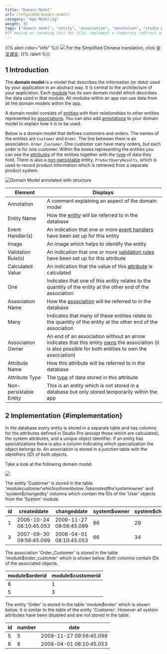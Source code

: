 ```yaml
---
title: "Domain Model"
url: /refguide8/domain-model/
category: "App Modeling"
weight: 30
tags: ["domain model", "entity", "association", "annotation", "studio pro"]
#If moving or renaming this doc file, implement a temporary redirect and let the respective team know they should update the URL in the product. See Mapping to Products for more details.
---
```


{{% alert color="info" %}}
<img src="attachments/chinese-translation/china.png" style="display: inline-block; margin: 0" /> For the Simplified Chinese translation, click [中文译文](https://cdn.mendix.tencent-cloud.com/documentation/refguide8/domain-model.pdf).
{{% /alert %}}

## 1 Introduction

The **domain model** is a model that describes the information (or *data*) used by your application in an abstract way. It is central to the architecture of your application. Each [module](/refguide8/modules/) has its own domain model which describes the data used in that module. All modules within an app can use data from all the domain models within the app.

A domain model consists of [entities](/refguide8/entities/) with their relationships to other entities represented by [associations](/refguide8/associations/). You can also add [annotations](/refguide8/annotations/) to your domain model to explain how it is to be used.

Below is a domain model that defines customers and orders. The names of the entities are `Customer` and `Order`. The line between them is an association. `Order_Customer`. One customer can have many orders, but each order is for one customer. Within the boxes representing the entities you can see the [attributes](/refguide8/attributes/) of the entities together with the [type](/refguide8/attributes/#type) of data they hold. There is also a [non-persistable](/refguide8/persistability/) entity, `ProductQueryResults`, which is used to record product information which is retrieved from a separate product system.

![Domain Model annotated with structure](/attachments/refguide8/modeling/domain-model/annotated-domain-model.png)

| Element | Displays |
| --- | --- |
| Annotation | A comment explaining an aspect of the domain model |
| Entity Name | How the [entity](/refguide8/entities/) will be referred to in the database |
| Event Handler(s) | An indication that one or more [event handlers](/refguide8/event-handlers/) have been set up for this entity |
| Image | An image which helps to identify the entity |
| Validation Rule(s) | An indication that one or more [validation rules](/refguide8/validation-rules/) have been set up for this attribute |
| Calculated Value | An indication that the value of this [attribute](/refguide8/attributes/) is calculated |
| One | Indicates that one of this entity relates to the quantity of the entity at the other end of the association |
| Association Name | How the [association](/refguide8/associations/) will be referred to in the database |
| Many | Indicates that many of these entities relate to the quantity of the entity at the other end of the association |
| Association Owner | An end of an association without an arrow indicates that this entity [owns](/refguide8/associations/#ownership) the association (it is also possible for both entities to own the association) |
| Attribute Name | How this attribute will be referred to in the database |
| Attribute Type | The [type](/refguide8/attributes/#type) of data stored in this attribute |
| Non-persistable Entity | This is an entity which is not stored in a database but only stored temporarily within the app |

## 2 Implementation {#implementation}

In the database every entity is stored in a separate table and has columns for the attributes defined in Studio Pro (except those which are calculated), the system attributes, and a unique object identifier. If an entity has specializations there is also a column indicating which specialization the object belongs to. An association is stored in a junction table with the identifiers (ID) of both objects.

Take a look at the following domain model.

![](/attachments/refguide8/modeling/domain-model/customer-order.png)

The entity 'Customer' is stored in the table 'module$customer' which is shown below. Take note of the 'system$owner' and 'system$changedby' columns which contain the IDs of the 'User' objects from the 'System' module.

| id | createddate | changeddate | system$owner | system$changedby | fullname |
| --- | --- | --- | --- | --- | --- |
| 1 | 2006-10-24 08:10:45.053 | 2009-11-27 09:56:45.099 | 66 | 29 | Steve Jobs |
| 3 | 2007-09-30 09:56:45.099 | 2008-04-01 08:10:45.053 | 66 | 34 | Bill Gates |

The association 'Order_Customer' is stored in the table 'module$order_customer' which is shown below. Both columns contain IDs of the associated objects.

| module$orderid | module$customerid |
| --- | --- |
| 8 | 1 |
| 5 | 3 |

The entity 'Order' is stored in the table 'module$order' which is shown below. It is similar to the table of the entity 'Customer'. However all system attributes have been disabled and are not stored in the table.

| id | number | date |
| --- | --- | --- |
| 5 | 5 | 2009-11-27 09:56:45.099 |
| 8 | 8 | 2008-04-01 08:10:45.053 |

